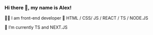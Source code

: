 ### Hi there 👋, my name is Alex!
👩‍💻 I am front-end developer 💼 HTML / CSS/ JS / REACT / TS / NODE.JS

🌱 I’m currently TS and NEXT.JS

<!--
**trukozak/trukozak** is a ✨ _special_ ✨ repository because its `README.md` (this file) appears on your GitHub profile.

Here are some ideas to get you started:

- 🔭 I’m currently working on ...
- 🌱 I’m currently learning ...
- 👯 I’m looking to collaborate on ...
- 🤔 I’m looking for help with ...
- 💬 Ask me about ...
- 📫 How to reach me: ...
- 😄 Pronouns: ...
- ⚡ Fun fact: ...
-->
